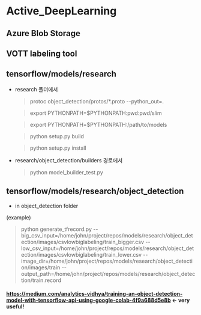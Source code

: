 # Active_DeepLearning

## Azure Blob Storage
## VOTT labeling tool


## tensorflow/models/research 
- research 폴더에서

  > protoc object_detection/protos/*.proto --python_out=.
  
  > export PYTHONPATH=$PYTHONPATH:pwd:pwd/slim
  
  > export PYTHONPATH=$PYTHONPATH:/path/to/models
  
  > python setup.py build
  
  > python setup.py install
  
- research/object_detection/builders 경로에서

  > python model_builder_test.py

## tensorflow/models/research/object_detection
- in object_detection folder

(example)
  > python generate_tfrecord.py --big_csv_input=/home/john/project/repos/models/research/object_detection/images/csvlowbiglabeling/train_bigger.csv --low_csv_input=/home/john/project/repos/models/research/object_detection/images/csvlowbiglabeling/train_lower.csv --image_dir=/home/john/project/repos/models/research/object_detection/images/train --output_path=/home/john/project/repos/models/research/object_detection/train.record

#### https://medium.com/analytics-vidhya/training-an-object-detection-model-with-tensorflow-api-using-google-colab-4f9a688d5e8b <- very useful!

